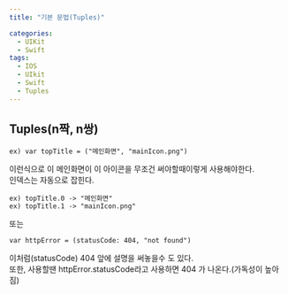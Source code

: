```yaml
---
title: "기본 문법(Tuples)"

categories:
  - UIKit
  - Swift
tags:
  - IOS
  - UIkit
  - Swift
  - Tuples
---
```


## Tuples(n짝, n쌍)
~~~
ex) var topTitle = ("메인화면", "mainIcon.png")
~~~  
이런식으로 이 메인화면이 이 아이콘을 무조건 써야할때이렇게 사용해야한다.  
인덱스는 자동으로 잡힌다.  
~~~
ex) topTitle.0 -> "메인화면"  
ex) topTitle.1 -> "mainIcon.png"  
~~~  
또는  
~~~
var httpError = (statusCode: 404, "not found")
~~~  
이처럼(statusCode) 404 앞에 설명을 써놓을수 도 있다.  
또한, 사용할땐 httpError.statusCode라고 사용하면 404 가 나온다.(가독성이 높아짐)